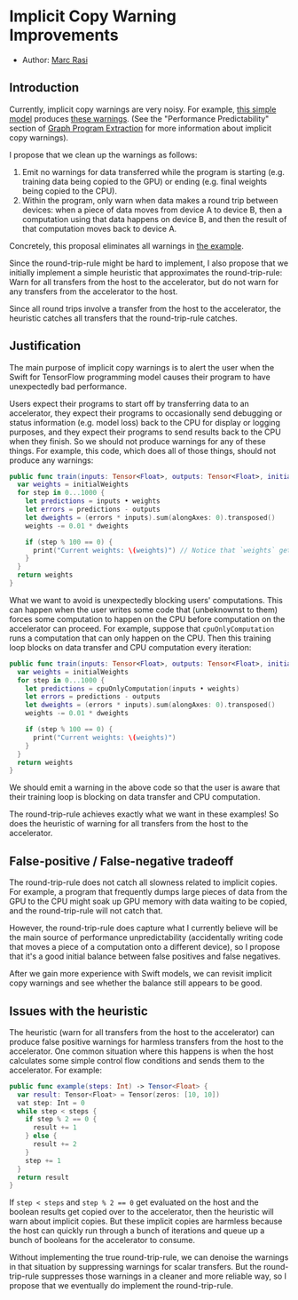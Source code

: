 # Implicit Copy Warning Improvements

* Author: [Marc Rasi](https://github.com/marcrasi)

## Introduction

Currently, implicit copy warnings are very noisy. For example, [this simple
model] produces [these warnings]. (See the "Performance Predictability" section
of [Graph Program Extraction] for more information about implicit copy
warnings).

I propose that we clean up the warnings as follows:
1. Emit no warnings for data transferred while the program is starting (e.g.
   training data being copied to the GPU) or ending (e.g. final weights being
   copied to the CPU).
2. Within the program, only warn when data makes a round trip between devices:
   when a piece of data moves from device A to device B, then a computation
   using that data happens on device B, and then the result of that computation
   moves back to device A.

Concretely, this proposal eliminates all warnings in [the example].

Since the round-trip-rule might be hard to implement, I also propose that we
initially implement a simple heuristic that approximates the round-trip-rule:
Warn for all transfers from the host to the accelerator, but do not warn for any
transfers from the accelerator to the host.

Since all round trips involve a transfer from the host to the accelerator, the
heuristic catches all transfers that the round-trip-rule catches.

[Graph Program Extraction]: https://github.com/tensorflow/swift/blob/master/docs/GraphProgramExtraction.md
[this simple model]: ./ImplicitCopyWarnings/LinearRegression.swift
[the example]: ./ImplicitCopyWarnings/LinearRegression.swift
[these warnings]: ./ImplicitCopyWarnings/LinearRegression-warnings.txt

## Justification

The main purpose of implicit copy warnings is to alert the user when the Swift
for TensorFlow programming model causes their program to have unexpectedly bad
performance.

Users expect their programs to start off by transferring data to an accelerator,
they expect their programs to occasionally send debugging or status information
(e.g. model loss) back to the CPU for display or logging purposes, and they
expect their programs to send results back to the CPU when they finish. So we
should not produce warnings for any of these things. For example, this code,
which does all of those things, should not produce any warnings:

```swift
public func train(inputs: Tensor<Float>, outputs: Tensor<Float>, initialWeights: Tensor<Float>) -> Tensor<Float> {
  var weights = initialWeights
  for step in 0...1000 {
    let predictions = inputs • weights
    let errors = predictions - outputs
    let dweights = (errors * inputs).sum(alongAxes: 0).transposed()
    weights -= 0.01 * dweights

    if (step % 100 == 0) {
      print("Current weights: \(weights)") // Notice that `weights` gets copied to the CPU
    }
  }
  return weights
}
```

What we want to avoid is unexpectedly blocking users' computations. This can
happen when the user writes some code that (unbeknownst to them) forces some
computation to happen on the CPU before computation on the accelerator can
proceed. For example, suppose that `cpuOnlyComputation` runs a computation that
can only happen on the CPU. Then this training loop blocks on data transfer and
CPU computation every iteration:

```swift
public func train(inputs: Tensor<Float>, outputs: Tensor<Float>, initialWeights: Tensor<Float>) -> Tensor<Float> {
  var weights = initialWeights
  for step in 0...1000 {
    let predictions = cpuOnlyComputation(inputs • weights)
    let errors = predictions - outputs
    let dweights = (errors * inputs).sum(alongAxes: 0).transposed()
    weights -= 0.01 * dweights

    if (step % 100 == 0) {
      print("Current weights: \(weights)")
    }
  }
  return weights
}
```

We should emit a warning in the above code so that the user is aware that their
training loop is blocking on data transfer and CPU computation.

The round-trip-rule achieves exactly what we want in these examples! So does the
heuristic of warning for all transfers from the host to the accelerator.

## False-positive / False-negative tradeoff

The round-trip-rule does not catch all slowness related to implicit copies. For
example, a program that frequently dumps large pieces of data from the GPU to
the CPU might soak up GPU memory with data waiting to be copied, and the
round-trip-rule will not catch that.

However, the round-trip-rule does capture what I currently believe will be the
main source of performance unpredictability (accidentally writing code that
moves a piece of a computation onto a different device), so I propose that it's
a good initial balance between false positives and false negatives.

After we gain more experience with Swift models, we can revisit implicit copy
warnings and see whether the balance still appears to be good.

## Issues with the heuristic

The heuristic (warn for all transfers from the host to the accelerator) can
produce false positive warnings for harmless transfers from the host to the
accelerator. One common situation where this happens is when the host calculates
some simple control flow conditions and sends them to the accelerator. For
example:

```swift
public func example(steps: Int) -> Tensor<Float> {
  var result: Tensor<Float> = Tensor(zeros: [10, 10])
  vat step: Int = 0
  while step < steps {
    if step % 2 == 0 {
      result += 1
    } else {
      result += 2
    }
    step += 1
  }
  return result
}
```

If `step < steps` and `step % 2 == 0` get evaluated on the host and the boolean
results get copied over to the accelerator, then the heuristic will warn about
implicit copies. But these implicit copies are harmless because the host can
quickly run through a bunch of iterations and queue up a bunch of booleans for
the accelerator to consume.

Without implementing the true round-trip-rule, we can denoise the warnings in
that situation by suppressing warnings for scalar transfers. But the
round-trip-rule suppresses those warnings in a cleaner and more reliable way, so
I propose that we eventually do implement the round-trip-rule.
